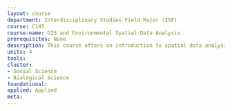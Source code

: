 ```yaml
---
layout: course 
department: Interdisciplinary Studies Field Major (ISF)
course: C145
course-name: GIS and Environmental Spatial Data Analysis
prerequisites: None
description: This course offers an introduction to spatial data analysis. It integrates ArcGIS analysis with spatial statistical analysis for the study of pattern and process applicable to a wide variety of fields. Major topics covered include - spatial sampling, processing data with ARC Info, exploratory GIS analysis, spatial decomposition, spatial point patterns and Ripley's K function, spatial autocorrelation, geostatistics, spatially weighted regression, spatial autoregression, generalized linear models and generalized linear mixed models. accompany the formation of multicultural Europe. This involves (1) an examination of the traditional concepts of nationhood and citizenship, and (2)a study of the Europeanization of culture. Also listed as History C176 and Geography C152.
units: 4
tools: 
cluster:
- Social Science
- Biological Science
foundational: 
applied: Applied
meta: 
---
```

